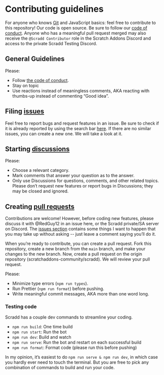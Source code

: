 # Contributing guidelines

For anyone who knows [Git](https://git-scm.com) and JavaScript basics: feel free to contribute to this repository! Our code is open source. Be sure to follow our [code of conduct](CODE_OF_CONDUCT.md). Anyone who has a meaningful pull request merged may also receive the `@Scradd Contributor` role in the Scratch Addons Discord and access to the private Scradd Testing Discord.

## General Guidelines

Please:

-   Follow [the code of conduct](CODE_OF_CONDUCT.md).
-   Stay on topic
-   Use reactions instead of meaningless comments, AKA reacting with thumbs-up instead of commenting “Good idea”.

## Filing [issues](https://docs.github.com/en/github/managing-your-work-on-github/about-issues)

Feel free to report bugs and request features in an issue. Be sure to check if it is already reported by using the search bar [here](https://github.com/scratchaddons-community/scradd/issues). If there are no similar issues, you can create a new one. We will take a look at it.

## Starting [discussions](https://docs.github.com/en/discussions/collaborating-with-your-community-using-discussions/about-discussions)

Please:

-   Choose a relevant category.
-   Mark comments that answer your question as to the answer.
-   Only use Discussions for questions, comments, and other related topics. Please don’t request new features or report bugs in Discussions; they may be closed and ignored.

## Creating [pull requests](https://docs.github.com/en/github/collaborating-with-issues-and-pull-requests/about-pull-requests)

Contributions are welcome! However, before coding new features, please discuss it with @RedGuy12 in an issue here, or the Scradd private/SA server on Discord. The [issues section](https://github.com/scratchaddons-community/scradd/issues?q=is%3Aissue+is%3Aopen) contains some things I want to happen that you may take up without asking -- just leave a comment saying you’ll do it.

When you’re ready to contribute, you can create a pull request. Fork this repository, create a new branch from the `main` branch, and make your changes to the new branch. Now, create a pull request on the origin repository (scratchaddons-community/scradd). We will review your pull request.

Please:

-   Minimize type errors (`npm run types`).
-   Run Prettier (`npm run format`) before pushing.
-   Write meaningful commit messages, AKA more than one word long.

### Testing code

Scradd has a couple dev commands to streamline your coding.

-   `npm run build`: One time build
-   `npm run start`: Run the bot
-   `npm run dev`: Build and watch
-   `npm run serve`: Run the bot and restart on each successful build
-   `npm run format`: Format code (please run this before pushing)

In my opinion, it’s easiest to do `npm run serve & npm run dev`, in which case you hardly ever need to touch the terminal. But you are free to pick any combination of commands to build and run your code.
